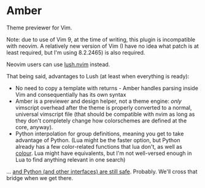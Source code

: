 # Amber

Theme previewer for Vim.

Note: due to use of Vim 9, at the time of writing, this plugin is incompatible with neovim. A relatively new version of Vim (I have no idea what patch is at least required, but I'm using 8.2.2465) is also required.


Neovim users can use [lush.nvim](https://github.com/rktjmp/lush.nvim) instead.

That being said, advantages to Lush (at least when everything is ready):
 * No need to copy a template with returns - Amber handles parsing inside Vim and consequentially has its own syntax
 * Amber is a previewer and design helper, not a theme engine: _only_ vimscript overhead after the theme is properly converted to a normal, universal vimscript file (that should be compatible with nvim as long as they don't completely change how colorschemes are defined at the core, anyway).
 * Python interpolation for group definitions, meaning you get to take advantage of Python. (Lua might be the faster option, but Python already has a few color-related functions that lua don't, as well as [colour](https://pypi.org/project/colour/). Lua might have equivalents, but I'm not well-versed enough in Lua to find anything relevant in one search)


... [and Python (and other interfaces) are still safe](https://groups.google.com/g/vim_use/c/K_U3ndDXOGA/m/sj5cndNaAgAJ). Probably. We'll cross that bridge when we get there.

